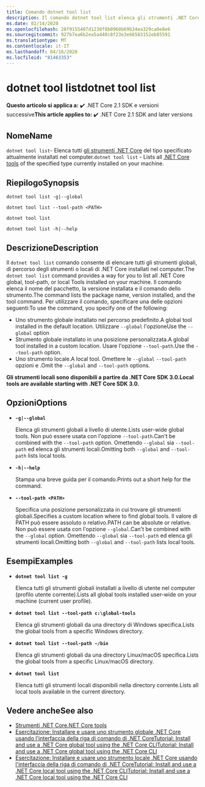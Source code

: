 ```yaml
---
title: Comando dotnet tool list
description: Il comando dotnet tool list elenca gli strumenti .NET Core installati nel computer.
ms.date: 02/14/2020
ms.openlocfilehash: 28f9155407d1238f8b0960b69b34ea329ca0e8e6
ms.sourcegitcommit: 927b7ea6b2ea5a440c8f23e3e66503152eb85591
ms.translationtype: MT
ms.contentlocale: it-IT
ms.lasthandoff: 04/16/2020
ms.locfileid: "81463353"
---
```

# <a name="dotnet-tool-list"></a><span data-ttu-id="55116-103">dotnet tool list</span><span class="sxs-lookup"><span data-stu-id="55116-103">dotnet tool list</span></span>

<span data-ttu-id="55116-104">**Questo articolo si applica a:** ✔️ .NET Core 2.1 SDK e versioni successive</span><span class="sxs-lookup"><span data-stu-id="55116-104">**This article applies to:** ✔️ .NET Core 2.1 SDK and later versions</span></span>

## <a name="name"></a><span data-ttu-id="55116-105">Nome</span><span class="sxs-lookup"><span data-stu-id="55116-105">Name</span></span>

<span data-ttu-id="55116-106">`dotnet tool list`- Elenca tutti [gli strumenti .NET Core](global-tools.md) del tipo specificato attualmente installati nel computer.</span><span class="sxs-lookup"><span data-stu-id="55116-106">`dotnet tool list` - Lists all [.NET Core tools](global-tools.md) of the specified type currently installed on your machine.</span></span>

## <a name="synopsis"></a><span data-ttu-id="55116-107">Riepilogo</span><span class="sxs-lookup"><span data-stu-id="55116-107">Synopsis</span></span>

```dotnetcli
dotnet tool list -g|--global

dotnet tool list --tool-path <PATH>

dotnet tool list

dotnet tool list -h|--help
```

## <a name="description"></a><span data-ttu-id="55116-108">Descrizione</span><span class="sxs-lookup"><span data-stu-id="55116-108">Description</span></span>

<span data-ttu-id="55116-109">Il `dotnet tool list` comando consente di elencare tutti gli strumenti globali, di percorso degli strumenti o locali di .NET Core installati nel computer.</span><span class="sxs-lookup"><span data-stu-id="55116-109">The `dotnet tool list` command provides a way for you to list all .NET Core global, tool-path, or local Tools installed on your machine.</span></span> <span data-ttu-id="55116-110">Il comando elenca il nome del pacchetto, la versione installata e il comando dello strumento.</span><span class="sxs-lookup"><span data-stu-id="55116-110">The command lists the package name, version installed, and the tool command.</span></span>  <span data-ttu-id="55116-111">Per utilizzare il comando, specificare una delle opzioni seguenti:</span><span class="sxs-lookup"><span data-stu-id="55116-111">To use the command, you specify one of the following:</span></span>

* <span data-ttu-id="55116-112">Uno strumento globale installato nel percorso predefinito.</span><span class="sxs-lookup"><span data-stu-id="55116-112">A global tool installed in the default location.</span></span> <span data-ttu-id="55116-113">Utilizzare `--global` l'opzione</span><span class="sxs-lookup"><span data-stu-id="55116-113">Use the `--global` option</span></span>
* <span data-ttu-id="55116-114">Strumento globale installato in una posizione personalizzata.</span><span class="sxs-lookup"><span data-stu-id="55116-114">A global tool installed in a custom location.</span></span> <span data-ttu-id="55116-115">Usare l'opzione `--tool-path`.</span><span class="sxs-lookup"><span data-stu-id="55116-115">Use the `--tool-path` option.</span></span>
* <span data-ttu-id="55116-116">Uno strumento locale.</span><span class="sxs-lookup"><span data-stu-id="55116-116">A local tool.</span></span> <span data-ttu-id="55116-117">Omettere le `--global` `--tool-path` opzioni e .</span><span class="sxs-lookup"><span data-stu-id="55116-117">Omit the `--global` and `--tool-path` options.</span></span>

<span data-ttu-id="55116-118">**Gli strumenti locali sono disponibili a partire da .NET Core SDK 3.0.**</span><span class="sxs-lookup"><span data-stu-id="55116-118">**Local tools are available starting with .NET Core SDK 3.0.**</span></span>

## <a name="options"></a><span data-ttu-id="55116-119">Opzioni</span><span class="sxs-lookup"><span data-stu-id="55116-119">Options</span></span>

- **`-g|--global`**

  <span data-ttu-id="55116-120">Elenca gli strumenti globali a livello di utente.</span><span class="sxs-lookup"><span data-stu-id="55116-120">Lists user-wide global tools.</span></span> <span data-ttu-id="55116-121">Non può essere usata con l'opzione `--tool-path`.</span><span class="sxs-lookup"><span data-stu-id="55116-121">Can't be combined with the `--tool-path` option.</span></span> <span data-ttu-id="55116-122">Omettendo `--global` sia `--tool-path` ed elenca gli strumenti locali.</span><span class="sxs-lookup"><span data-stu-id="55116-122">Omitting both `--global` and `--tool-path` lists local tools.</span></span>

- **`-h|--help`**

  <span data-ttu-id="55116-123">Stampa una breve guida per il comando.</span><span class="sxs-lookup"><span data-stu-id="55116-123">Prints out a short help for the command.</span></span>

- **`--tool-path <PATH>`**

  <span data-ttu-id="55116-124">Specifica una posizione personalizzata in cui trovare gli strumenti globali.</span><span class="sxs-lookup"><span data-stu-id="55116-124">Specifies a custom location where to find global tools.</span></span> <span data-ttu-id="55116-125">Il valore di PATH può essere assoluto o relativo.</span><span class="sxs-lookup"><span data-stu-id="55116-125">PATH can be absolute or relative.</span></span> <span data-ttu-id="55116-126">Non può essere usata con l'opzione `--global`.</span><span class="sxs-lookup"><span data-stu-id="55116-126">Can't be combined with the `--global` option.</span></span> <span data-ttu-id="55116-127">Omettendo `--global` sia `--tool-path` ed elenca gli strumenti locali.</span><span class="sxs-lookup"><span data-stu-id="55116-127">Omitting both `--global` and `--tool-path` lists local tools.</span></span>

## <a name="examples"></a><span data-ttu-id="55116-128">Esempi</span><span class="sxs-lookup"><span data-stu-id="55116-128">Examples</span></span>

- **`dotnet tool list -g`**

  <span data-ttu-id="55116-129">Elenca tutti gli strumenti globali installati a livello di utente nel computer (profilo utente corrente).</span><span class="sxs-lookup"><span data-stu-id="55116-129">Lists all global tools installed user-wide on your machine (current user profile).</span></span>

- **`dotnet tool list --tool-path c:\global-tools`**

  <span data-ttu-id="55116-130">Elenca gli strumenti globali da una directory di Windows specifica.</span><span class="sxs-lookup"><span data-stu-id="55116-130">Lists the global tools from a specific Windows directory.</span></span>

- **`dotnet tool list --tool-path ~/bin`**

  <span data-ttu-id="55116-131">Elenca gli strumenti globali da una directory Linux/macOS specifica.</span><span class="sxs-lookup"><span data-stu-id="55116-131">Lists the global tools from a specific Linux/macOS directory.</span></span>

- **`dotnet tool list`**

  <span data-ttu-id="55116-132">Elenca tutti gli strumenti locali disponibili nella directory corrente.</span><span class="sxs-lookup"><span data-stu-id="55116-132">Lists all local tools available in the current directory.</span></span>

## <a name="see-also"></a><span data-ttu-id="55116-133">Vedere anche</span><span class="sxs-lookup"><span data-stu-id="55116-133">See also</span></span>

- [<span data-ttu-id="55116-134">Strumenti .NET Core</span><span class="sxs-lookup"><span data-stu-id="55116-134">.NET Core tools</span></span>](global-tools.md)
- [<span data-ttu-id="55116-135">Esercitazione: Installare e usare uno strumento globale .NET Core usando l'interfaccia della riga di comando di .NET CoreTutorial: Install and use a .NET Core global tool using the .NET Core CLI</span><span class="sxs-lookup"><span data-stu-id="55116-135">Tutorial: Install and use a .NET Core global tool using the .NET Core CLI</span></span>](global-tools-how-to-use.md)
- [<span data-ttu-id="55116-136">Esercitazione: Installare e usare uno strumento locale .NET Core usando l'interfaccia della riga di comando di .NET CoreTutorial: Install and use a .NET Core local tool using the .NET Core CLI</span><span class="sxs-lookup"><span data-stu-id="55116-136">Tutorial: Install and use a .NET Core local tool using the .NET Core CLI</span></span>](local-tools-how-to-use.md)
